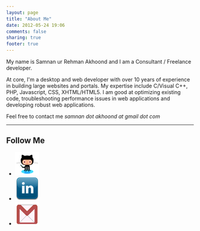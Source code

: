 ```yaml
---
layout: page
title: "About Me"
date: 2012-05-24 19:06
comments: false
sharing: true
footer: true
---
```


<div class="full">
  <div class="entry-content full-content">
    <p>My name is Samnan ur Rehman Akhoond and I am a Consultant / Freelance developer.</p>
	<p>
	  At core, I'm a desktop and web developer with over 10 years of experience in building large websites and portals.
	  My expertise include C/Visual C++, PHP, Javascript, CSS, XHTML/HTML5. I am good at optimizing existing code,
	  troubleshooting performance issues in web applications and developing robust web applications.
	</p>
    <p>Feel free to contact me <em>samnan dot akhoond at gmail dot com</em></p>
    <div class="clear"></div>
  </div>
  <div class="rule"><hr/></div>
  <h2>Follow Me</h2>
  <ul class="social">
    <li><a href="http://github.com/samnan"><img src="/images/github.png" /></a></li>
    <li><a href="http://www.linkedin.com/pub/samnan-ur-rehman/17/780/114"><img src="/images/linkedin.png" /></a></li>
    <li><a href="mailto:samnan.akhoond@gmail.com"><img src="/images/gmail.png" /></a></li>
  </ul>
</div>
